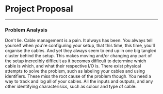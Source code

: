 # Project Proposal
---

### Problem Analysis

Don't lie. Cable management is a pain. It always has been. You always tell yourself when you're configuring your setup, that this time, this time, you'll organise the cables. And yet they always seem to end up in one big tangled cluster behind the setup. This makes moving and/or changing any part of the setup incredibly difficult as it becomes difficult to determine which cable is which, and what their respective I/O is. There exist physical attempts to solve the problem, such as labeling your cables and using identifiers. These miss the root cause of the problem though. You need a way to track and log all of your cables. All the inputs and outputs, and any other identifying characterisics, such as colour and type of cable.